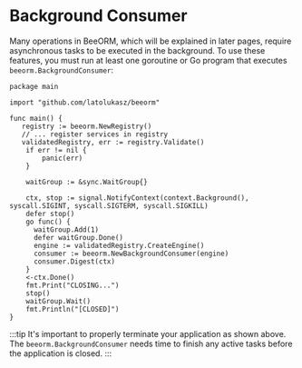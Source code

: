 # Background Consumer

Many operations in BeeORM, which will be explained in later pages, require asynchronous tasks to be executed in the background. To use these features, you must run at least one goroutine or Go program that executes `beeorm.BackgroundConsumer`:

```go{22-23}
package main

import "github.com/latolukasz/beeorm"

func main() {
   registry := beeorm.NewRegistry()
   // ... register services in registry
   validatedRegistry, err := registry.Validate()
    if err != nil {
        panic(err)
    }
    
    waitGroup := &sync.WaitGroup{}
    
    ctx, stop := signal.NotifyContext(context.Background(), syscall.SIGINT, syscall.SIGTERM, syscall.SIGKILL)
    defer stop()
    go func() {
      waitGroup.Add(1)
      defer waitGroup.Done()
      engine := validatedRegistry.CreateEngine()
      consumer := beeorm.NewBackgroundConsumer(engine)
      consumer.Digest(ctx)
    }
    <-ctx.Done()
    fmt.Print("CLOSING...")
    stop()
    waitGroup.Wait()
    fmt.Println("[CLOSED]")
}
```

:::tip
It's important to properly terminate your application as shown above. The `beeorm.BackgroundConsumer` needs time to finish any active tasks before the application is closed.
:::